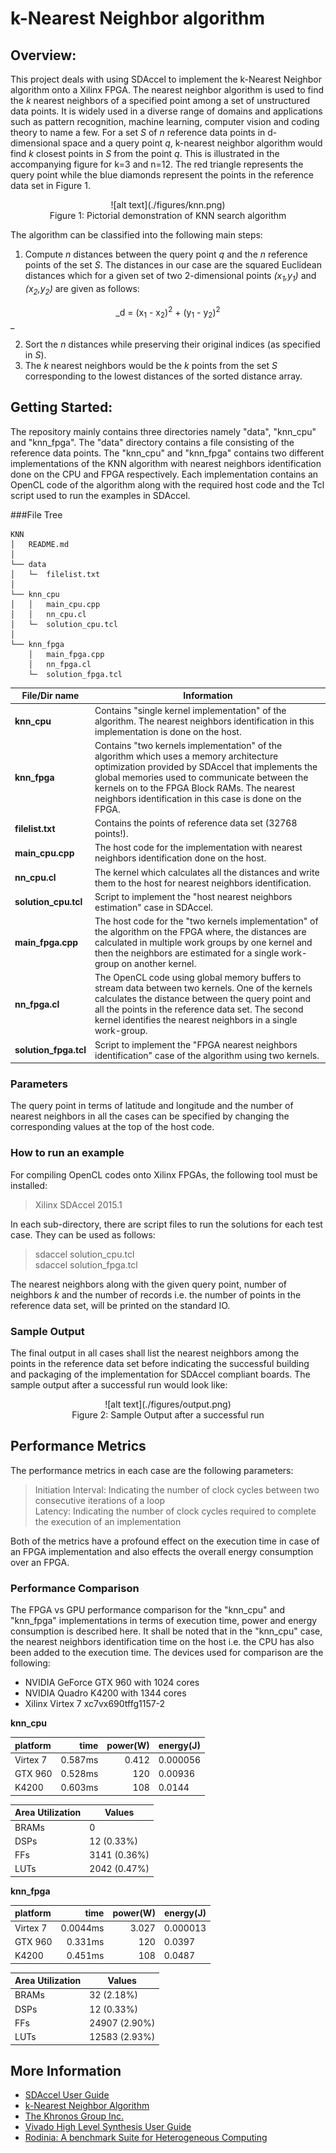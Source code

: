 k-Nearest Neighbor algorithm
===============
## Overview:
This project deals with using SDAccel to implement the k-Nearest Neighbor algorithm onto a Xilinx FPGA. The nearest neighbor algorithm is used to find the _k_ nearest neighbors of a specified point among a set of unstructured data points. It is widely used in a diverse range of domains and applications such as pattern recognition, machine learning, computer vision and coding theory to name a few. For a set _S_ of _n_ reference data points in d-dimensional space and a query point _q_, k-nearest neighbor algorithm would find _k_ closest points in _S_ from the point _q_. This is illustrated in the accompanying figure for k=3 and n=12. The red triangle represents the query point while the blue diamonds represent the points in the reference data set in Figure 1.
 
<center>![alt text](./figures/knn.png)</center>  
<center>Figure 1: Pictorial demonstration of KNN search algorithm</center>  

The algorithm can be classified into the following main steps:  
1.	Compute *n* distances between the query point *q* and the *n* reference points of the set *S*. The distances in our case are the squared Euclidean distances which for a given set of two 2-dimensional points _(x<sub>1</sub>,y<sub>1</sub>)_ and _(x<sub>2</sub>,y<sub>2</sub>)_ are given as follows:  
<center>_d = (x<sub>1</sub> - x<sub>2</sub>)<sup>2</sup> + (y<sub>1</sub> - y<sub>2</sub>)<sup>2</sup></center>_ 

2.	Sort the _n_ distances while preserving their original indices (as specified in _S_).  
3.	The _k_ nearest neighbors would be the _k_ points from the set _S_ corresponding to the lowest distances of the sorted distance array.  
	
## Getting Started:
The repository mainly contains three directories namely "data", "knn\_cpu" and "knn\_fpga". The "data" directory contains a file consisting of the reference data points. The "knn\_cpu" and "knn\_fpga" contains two different implementations of the KNN algorithm with nearest neighbors identification done on the CPU and FPGA respectively. Each implementation contains an OpenCL code of the algorithm along with the required host code and the Tcl script used to run the examples in SDAccel. 
   
###File Tree  
```
KNN  
│   README.md  
│
└── data  
│   └─  filelist.txt
│
└── knn_cpu
│   │   main_cpu.cpp 
│   │   nn_cpu.cl     
│   └─  solution_cpu.tcl
│
└── knn_fpga
    │   main_fpga.cpp
    │   nn_fpga.cl
    └─  solution_fpga.tcl
```  

**File/Dir name**  | **Information**  
-------------- | -----------------  
**knn\_cpu** | Contains "single kernel implementation" of the algorithm. The nearest neighbors identification in this implementation is done on the host.   
**knn\_fpga** | Contains "two kernels implementation" of the algorithm which uses a memory architecture optimization provided by SDAccel that implements the global memories used to communicate between the kernels on to the FPGA Block RAMs. The nearest neighbors identification in this case is done on the FPGA.  
**filelist.txt** | Contains the points of reference data set (32768 points!).  
**main\_cpu.cpp** | The host code for the implementation with nearest neighbors identification done on the host.  
**nn\_cpu.cl** | The kernel which calculates all the distances and write them to the host for nearest neighbors identification.  
**solution\_cpu.tcl**   | Script to implement the "host nearest neighbors estimation" case in SDAccel.    
**main\_fpga.cpp** | The host code for the "two kernels implementation" of the algorithm on the FPGA where, the distances are calculated in multiple work groups by one kernel and then the neighbors are estimated for a single work-group on another kernel.  
**nn\_fpga.cl** | The OpenCL code using global memory buffers to stream data between two kernels. One of the kernels calculates the distance between the query point and all the points in the reference data set. The second kernel identifies the nearest neighbors in a single work-group.  
**solution\_fpga.tcl** | Script to implement the "FPGA nearest neighbors identification" case of the algorithm using two kernels.    

### Parameters
The query point in terms of latitude and longitude and the number of nearest neighbors in all the cases can be specified by changing the corresponding values at the top of the host code.  
 
### How to run an example      
For compiling OpenCL codes onto Xilinx FPGAs, the following tool must be installed:  
> Xilinx SDAccel 2015.1  
    
In each sub-directory, there are script files to run the solutions for each test case. They can be used as follows:

>  sdaccel solution\_cpu.tcl  
>  sdaccel solution\_fpga.tcl  

The nearest neighbors along with the given query point, number of neighbors _k_ and the number of records i.e. the number of points in the reference data set, will be printed on the standard IO.

### Sample Output
The final output in all cases shall list the nearest neighbors among the points in the reference data set before indicating the successful building and packaging of the implementation for SDAccel compliant boards. The sample output after a successful run would look like:
<center>![alt text](./figures/output.png)</center>
<center>Figure 2: Sample Output after a successful run</center>  
    
## Performance Metrics
The performance metrics in each case are the following parameters:
> Initiation Interval: Indicating the number of clock cycles between two consecutive iterations of a loop    
> Latency: Indicating the number of clock cycles required to complete the execution of an implementation  

Both of the metrics have a profound effect on the execution time in case of an FPGA implementation and also effects the overall energy consumption over an FPGA.  

### Performance Comparison
The FPGA vs GPU performance comparison for the "knn\_cpu" and "knn\_fpga" implementations in terms of execution time, power and energy consumption is described here. It shall be noted that in the "knn\_cpu" case, the nearest neighbors identification time on the host i.e. the CPU has also been added to the execution time. The devices used for comparison are the following:  
- NVIDIA GeForce GTX 960 with 1024 cores  
- NVIDIA Quadro K4200 with 1344 cores  
- Xilinx Virtex 7 xc7vx690tffg1157-2  

**knn\_cpu**  

platform         |     time     | power(W)| energy(J)   
:--------------- | ------------:| -------:| ----------  
Virtex 7         |    0.587ms   |  0.412  |   0.000056  
GTX 960          |    0.528ms   |  120    |   0.00936  
K4200            |    0.603ms   |  108    |   0.0144 

Area Utilization |     Values     
:--------------- | ------------  
BRAMs            |      0   
DSPs             |      12 (0.33%)  
FFs              |      3141 (0.36%)   
LUTs             |      2042 (0.47%)  
 

**knn\_fpga**

platform         |     time     | power(W)| energy(J)   
:--------------- | ------------:| -------:| ----------  
Virtex 7         |    0.0044ms  |  3.027  |   0.000013  
GTX 960          |    0.331ms   |  120    |   0.0397    
K4200            |    0.451ms   |  108    |   0.0487  
  

Area Utilization |     Values     
:--------------- | ------------  
BRAMs            |      32 (2.18%)   
DSPs             |      12 (0.33%)  
FFs              |      24907 (2.90%)  
LUTs             |      12583 (2.93%) 
         
## More Information
 * [SDAccel User Guide](http://www.xilinx.com/support/documentation/sw_manuals/xilinx2015_1/ug1023-sdaccel-user-guide.pdf)
 * [k-Nearest Neighbor Algorithm](https://en.wikipedia.org/wiki/K-nearest_neighbors_algorithm) 
 * [The Khronos Group Inc.](https://www.khronos.org/registry/cl/sdk/1.1/docs/man/xhtml/)
 * [Vivado High Level Synthesis User Guide](http://www.xilinx.com/support/documentation/sw_manuals/xilinx2015_1/ug902-vivado-high-level-synthesis.pdf)
 * [Rodinia: A benchmark Suite for Heterogeneous Computing](http://ieeexplore.ieee.org/xpls/abs_all.jsp?arnumber=5306797)  
 


 















